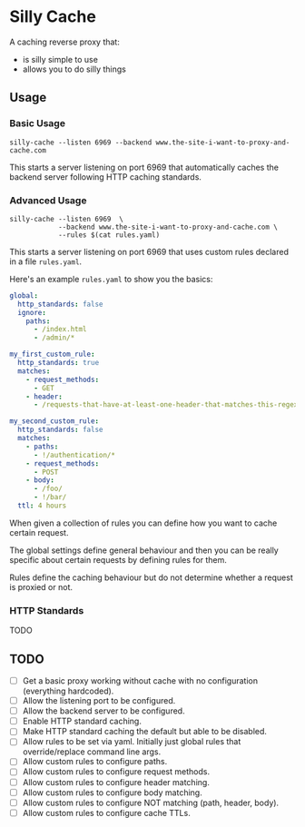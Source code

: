 # Silly Cache

A caching reverse proxy that:

- is silly simple to use
- allows you to do silly things

## Usage

### Basic Usage

```
silly-cache --listen 6969 --backend www.the-site-i-want-to-proxy-and-cache.com
```

This starts a server listening on port 6969 that automatically caches the backend server following HTTP caching standards.


### Advanced Usage

```
silly-cache --listen 6969  \
            --backend www.the-site-i-want-to-proxy-and-cache.com \
            --rules $(cat rules.yaml)
```  

This starts a server listening on port 6969 that uses custom rules declared in a file `rules.yaml`.


Here's an example `rules.yaml` to show you the basics:

```yaml
global:
  http_standards: false
  ignore:
    paths:
      - /index.html
      - /admin/*

my_first_custom_rule:
  http_standards: true
  matches:
    - request_methods:
      - GET
    - header:
      - /requests-that-have-at-least-one-header-that-matches-this-regex-will-be-cached/

my_second_custom_rule:
  http_standards: false
  matches:
    - paths:
      - !/authentication/*
    - request_methods:
      - POST
    - body:
      - /foo/
      - !/bar/
  ttl: 4 hours
```

When given a collection of rules you can define how you want to cache certain request.

The global settings define general behaviour and then you can be really specific about certain requests by defining rules for them.

Rules define the caching behaviour but do not determine whether a request is proxied or not.

### HTTP Standards

TODO

## TODO

- [ ] Get a basic proxy working without cache with no configuration (everything hardcoded).
- [ ] Allow the listening port to be configured.
- [ ] Allow the backend server to be configured.
- [ ] Enable HTTP standard caching.
- [ ] Make HTTP standard caching the default but able to be disabled.
- [ ] Allow rules to be set via yaml. Initially just global rules that override/replace command line args.
- [ ] Allow custom rules to configure paths.
- [ ] Allow custom rules to configure request methods.
- [ ] Allow custom rules to configure header matching.
- [ ] Allow custom rules to configure body matching.
- [ ] Allow custom rules to configure NOT matching (path, header, body). 
- [ ] Allow custom rules to configure cache TTLs. 
